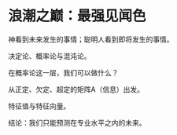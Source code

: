 # 浪潮之巅：最强见闻色

神看到未来发生的事情；聪明人看到即将发生的事情。

决定论、概率论与混沌论。

在概率论这一层，我们可以做什么？

从正定、欠定、超定的矩阵A（信息）出发。

特征值与特征向量。

结论：我们只能预测在专业水平之内的未来。